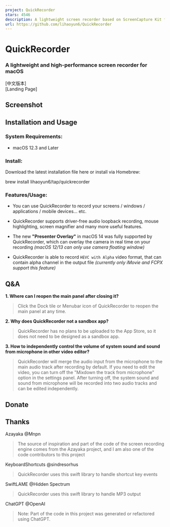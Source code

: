 ```yaml
---
project: QuickRecorder
stars: 4546
description: A lightweight screen recorder based on ScreenCapture Kit for macOS / 基于 ScreenCapture Kit 的轻量化多功能 macOS 录屏工具
url: https://github.com/lihaoyun6/QuickRecorder
---
```


QuickRecorder
=============

### A lightweight and high-performance screen recorder for macOS  
\[中文版本\]  
\[Landing Page\]

Screenshot
----------

Installation and Usage
----------------------

### System Requirements:

-   macOS 12.3 and Later

### Install:

Download the latest installation file here or install via Homebrew:

brew install lihaoyun6/tap/quickrecorder

### Features/Usage:

-   You can use QuickRecorder to record your screens / windows / applications / mobile devices... etc.
    
-   QuickRecorder supports driver-free audio loopback recording, mouse highlighting, screen magnifier and many more useful features.
    
-   The new **"Presenter Overlay"** in macOS 14 was fully supported by QuickRecorder, which can overlay the camera in real time on your recording _(macOS 12/13 can only use camera floating window)_
    
-   QuickRecorder is able to record `HEVC with Alpha` video format, that can contain alpha channel in the output file _(currently only iMovie and FCPX support this feature)_
    

Q&A
---

**1\. Where can I reopen the main panel after closing it?**

> Click the Dock tile or Menubar icon of QuickRecorder to reopen the main panel at any time.

**2\. Why does QuickRecorder not a sandbox app?**

> QuickRecorder has no plans to be uploaded to the App Store, so it does not need to be designed as a sandbox app.

**3\. How to independently control the volume of system sound and sound from microphone in other video editor?**

> QuickRecorder will merge the audio input from the microphone to the main audio track after recording by default. If you need to edit the video, you can turn off the "Mixdown the track from microphone" option in the settings panel. After turning off, the system sound and sound from microphone will be recorded into two audio tracks and can be edited independently.

Donate
------

Thanks
------

Azayaka @Mnpn

> The source of inspiration and part of the code of the screen recording engine comes from the Azayaka project, and I am also one of the code contributors to this project

KeyboardShortcuts @sindresorhus

> QuickRecorder uses this swift library to handle shortcut key events

SwiftLAME @Hidden Spectrum

> QuickRecorder uses this swift library to handle MP3 output

ChatGPT @OpenAI

> Note: Part of the code in this project was generated or refactored using ChatGPT.
